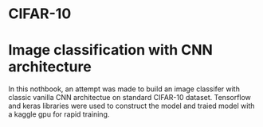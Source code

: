 # CIFAR-10

# Image classification with CNN architecture
In this nothbook, an attempt was made to build an  image classifer with classic vanilla CNN architectue on standard CIFAR-10 dataset. Tensorflow and keras libraries were used to construct the model and traied model with a kaggle gpu for rapid training.
